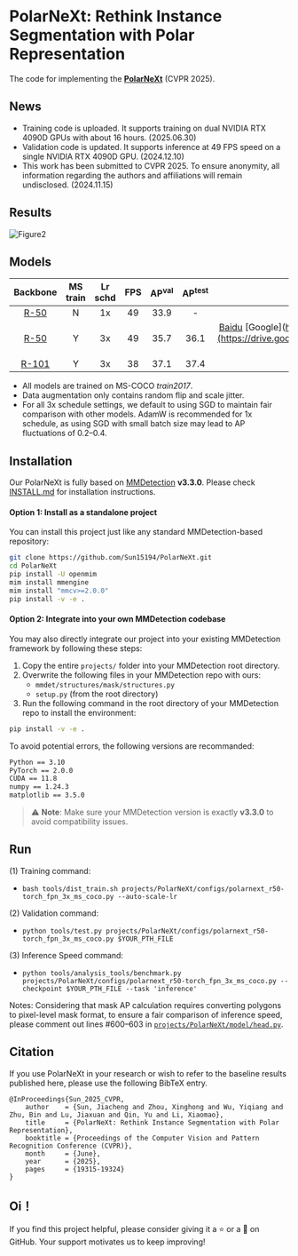 # **PolarNeXt: Rethink Instance Segmentation with Polar Representation**

The code for implementing the [**PolarNeXt**](https://openaccess.thecvf.com/content/CVPR2025/html/Sun_PolarNeXt_Rethink_Instance_Segmentation_with_Polar_Representation_CVPR_2025_paper.html) (CVPR 2025). 


## News
- Training code is uploaded. It supports training on dual NVIDIA RTX 4090D GPUs with about 16 hours. (2025.06.30)
- Validation code is updated. It supports inference at 49 FPS speed on a single NVIDIA RTX 4090D GPU. (2024.12.10)
- This work has been submitted to CVPR 2025. To ensure anonymity, all information regarding the authors and affiliations will remain undisclosed. (2024.11.15)


## Results
![Figure2](imgs/Figure2.jpg)

## Models

| Backbone | MS train | Lr schd | FPS  | AP<sup>val</sup> | AP<sup>test</sup> |        Weights         |
| :------: | :------: | :-----: | :--: | :--------------: | :---------------: | :--------------------: |
|   [R-50](projects/PolarNeXt/configs/polarnext_r50-torch_fpn_1x_coco.py)   |    N     |   1x    |  49  |       33.9       |         -         |           -            |
|   [R-50](projects/PolarNeXt/configs/polarnext_r50-torch_fpn_3x_ms_coco.py)   |    Y     |   3x    |  49  |       35.7       |       36.1        | [Baidu](https://pan.baidu.com/s/1LShE7EbeBsuK77I0hcSHbw?pwd=lyrn) [Google](https://pan.baidu.com/s/1LShE7EbeBsuK77I0hcSHbw?pwd=lyrn](https://drive.google.com/file/d/10WT1sTK0nIQ_oWUCYFxxmplpw3RQiQ1J/view?usp=drive_link) |
|  [R-101](projects/PolarNeXt/configs/polarnext_r101-torch_fpn_3x_ms_coco.py)   |    Y     |   3x    |  38  |       37.1       |       37.4        | [Baidu](https://pan.baidu.com/s/1yXuZ01CQvnSeQNtzDOQYsA?pwd=lyrn) |

- All models are trained on MS-COCO *train2017*.
- Data augmentation only contains random flip and scale jitter.
- For all 3x schedule settings, we default to using SGD to maintain fair comparison with other models. AdamW is recommended for 1x schedule, as using SGD with small batch size may lead to AP fluctuations of 0.2–0.4.

## Installation

Our PolarNeXt is fully based on [MMDetection](https://github.com/open-mmlab/mmdetection) **v3.3.0**. Please check [INSTALL.md](https://mmdetection.readthedocs.io/en/latest/get_started.html) for installation instructions.

#### Option 1: Install as a standalone project

You can install this project just like any standard MMDetection-based repository:

```bash
git clone https://github.com/Sun15194/PolarNeXt.git
cd PolarNeXt
pip install -U openmim
mim install mmengine
mim install "mmcv>=2.0.0"
pip install -v -e .
```

#### Option 2: Integrate into your own MMDetection codebase

You may also directly integrate our project into your existing MMDetection framework by following these steps:

1. Copy the entire `projects/` folder into your MMDetection root directory.
2. Overwrite the following files in your MMDetection repo with ours:
   - `mmdet/structures/mask/structures.py`
   - `setup.py` (from the root directory)
3. Run the following command in the root directory of your MMDetection repo to install the environment:

```bash
pip install -v -e .
```


To avoid potential errors, the following versions are recommanded:

```bash
Python == 3.10
PyTorch == 2.0.0
CUDA == 11.8
numpy == 1.24.3
matplotlib == 3.5.0
```
> ⚠️ **Note**: Make sure your MMDetection version is exactly **v3.3.0** to avoid compatibility issues.



## Run

(1) Training command:

- ```bash tools/dist_train.sh projects/PolarNeXt/configs/polarnext_r50-torch_fpn_3x_ms_coco.py --auto-scale-lr```

(2) Validation command:

- ```python tools/test.py projects/PolarNeXt/configs/polarnext_r50-torch_fpn_3x_ms_coco.py $YOUR_PTH_FILE ```

(3) Inference Speed command:

- ```python tools/analysis_tools/benchmark.py projects/PolarNeXt/configs/polarnext_r50-torch_fpn_3x_ms_coco.py --checkpoint $YOUR_PTH_FILE --task 'inference' ```

Notes: Considering that mask AP calculation requires converting polygons to pixel-level mask format, to ensure a fair comparison of inference speed, please comment out lines #600–603 in [`projects/PolarNeXt/model/head.py`](projects/PolarNeXt/model/head.py).



## Citation
If you use PolarNeXt in your research or wish to refer to the baseline results published here, please use the following BibTeX entry.

```
@InProceedings{Sun_2025_CVPR,
    author    = {Sun, Jiacheng and Zhou, Xinghong and Wu, Yiqiang and Zhu, Bin and Lu, Jiaxuan and Qin, Yu and Li, Xiaomao},
    title     = {PolarNeXt: Rethink Instance Segmentation with Polar Representation},
    booktitle = {Proceedings of the Computer Vision and Pattern Recognition Conference (CVPR)},
    month     = {June},
    year      = {2025},
    pages     = {19315-19324}
}
```

## Oi！
If you find this project helpful, please consider giving it a ⭐️ or a 🍴 on GitHub. Your support motivates us to keep improving!

